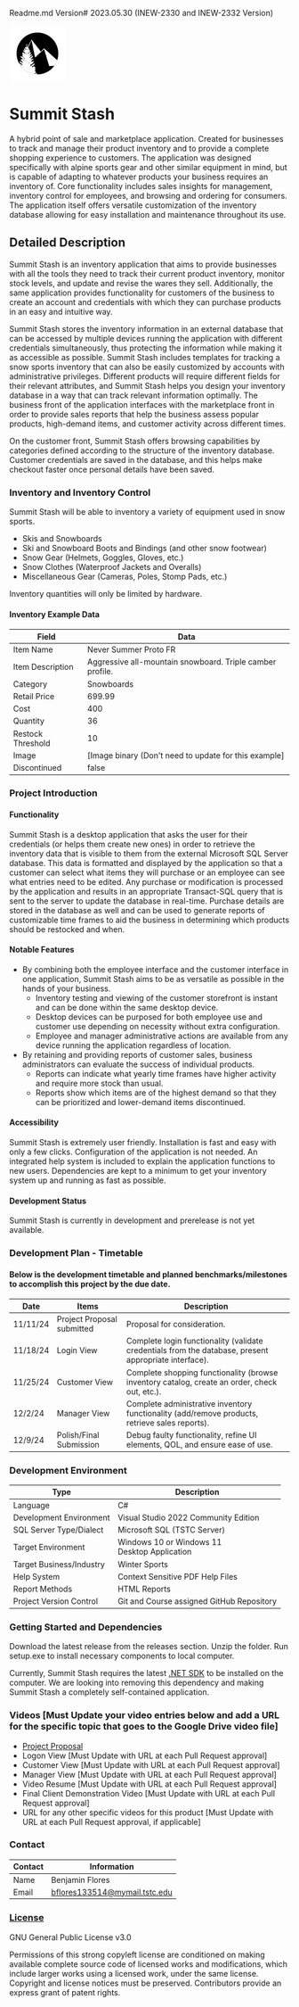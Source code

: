 Readme.md Version# 2023.05.30 (INEW-2330 and INEW-2332 Version)

![A logo showing a pine tree and a pair of mountains on a black circle](/Icons/iconSmall.png "Summit Stash Logo")

# Summit Stash
A hybrid point of sale and marketplace application. Created for businesses to track and manage their product inventory and to provide a complete shopping experience to customers. The application was designed specifically with alpine sports gear and other similar equipment in mind, but is capable of adapting to whatever products your business requires an inventory of. Core functionality includes sales insights for management, inventory control for employees, and browsing and ordering for consumers. The application itself offers versatile customization of the inventory database allowing for easy installation and maintenance throughout its use.

## Detailed Description

Summit Stash is an inventory application that aims to provide businesses with all the tools they need to track their current product inventory, monitor stock levels, and update and revise the wares they sell. Additionally, the same application provides functionality for customers of the business to create an account and credentials with which they can purchase products in an easy and intuitive way. 

Summit Stash stores the inventory information in an external database that can be accessed by multiple devices running the application with different credentials simultaneously, thus protecting the information while making it as accessible as possible. Summit Stash includes templates for tracking a snow sports inventory that can also be easily customized by accounts with administrative privileges. Different products will require different fields for their relevant attributes, and Summit Stash helps you design your inventory database in a way that can track relevant information optimally. The business front of the application interfaces with the marketplace front in order to provide sales reports that help the business assess popular products, high-demand items, and customer activity across different times.

On the customer front, Summit Stash offers browsing capabilities by categories defined according to the structure of the inventory database. Customer credentials are saved in the database, and this helps make checkout faster once personal details have been saved.

### Inventory and Inventory Control

Summit Stash will be able to inventory a variety of equipment used in snow sports.
* Skis and Snowboards
* Ski and Snowboard Boots and Bindings (and other snow footwear)
* Snow Gear (Helmets, Goggles, Gloves, etc.)
* Snow Clothes (Waterproof Jackets and Overalls)
* Miscellaneous Gear (Cameras, Poles, Stomp Pads, etc.)

Inventory quantities will only be limited by hardware.

#### Inventory Example Data
Field | Data
------|------
Item Name | Never Summer Proto FR
Item Description|Aggressive all-mountain snowboard. Triple camber profile.
Category|Snowboards
Retail Price|699.99
Cost|400
Quantity|36
Restock Threshold|10
Image|[Image binary (Don't need to update for this example]
Discontinued|false

### Project Introduction

#### Functionality
Summit Stash is a desktop application that asks the user for their credentials (or helps them create new ones) in order to retrieve the inventory data that is visible to them from the external Microsoft SQL Server database. This data is formatted and displayed by the application so that a customer can select what items they will purchase or an employee can see what entries need to be edited. Any purchase or modification is processed by the application and results in an appropriate Transact-SQL query that is sent to the server to update the database in real-time. Purchase details are stored in the database as well and can be used to generate reports of customizable time frames to aid the business in determining which products should be restocked and when.

#### Notable Features
* By combining both the employee interface and the customer interface in one application, Summit Stash aims to be as versatile as possible in the hands of your business.
  * Inventory testing and viewing of the customer storefront is instant and can be done within the same desktop device.
  * Desktop devices can be purposed for both employee use and customer use depending on necessity without extra configuration.
  * Employee and manager administrative actions are available from any device running the application regardless of location.
* By retaining and providing reports of customer sales, business administrators can evaluate the success of individual products.
  * Reports can indicate what yearly time frames have higher activity and require more stock than usual.
  * Reports show which items are of the highest demand so that they can be prioritized and lower-demand items discontinued.

#### Accessibility
Summit Stash is extremely user friendly. Installation is fast and easy with only a few clicks. Configuration of the application is not needed. An integrated help system is included to explain the application functions to new users. Dependencies are kept to a minimum to get your inventory system up and running as fast as possible.

#### Development Status
Summit Stash is currently in development and prerelease is not yet available.

### Development Plan - Timetable
#### Below is the development timetable and planned benchmarks/milestones to accomplish this project by the due date.
Date | Items | Description
-----|-------------|--------------
11/11/24 | Project Proposal submitted | Proposal for consideration.
11/18/24 | Login View | Complete login functionality (validate credentials from the database, present appropriate interface).
11/25/24 | Customer View | Complete shopping functionality (browse inventory catalog, create an order, check out, etc.).
12/2/24 | Manager View | Complete administrative inventory functionality (add/remove products, retrieve sales reports).
12/9/24 | Polish/Final Submission | Debug faulty functionality, refine UI elements, QOL, and ensure ease of use.

### Development Environment

Type | Description
-----|-------------
Language | C#
Development Environment | Visual Studio 2022 Community Edition
SQL Server Type/Dialect | Microsoft SQL (TSTC Server)
Target Environment | Windows 10 or Windows 11 <br>Desktop Application
Target Business/Industry | Winter Sports
Help System | Context Sensitive PDF Help Files
Report Methods | HTML Reports
Project Version Control | Git and Course assigned GitHub Repository

### Getting Started and Dependencies
Download the latest release from the releases section. Unzip the folder. Run setup.exe to install necessary components to local computer.

Currently, Summit Stash requires the latest [.NET SDK](https://dotnet.microsoft.com/en-us/download) to be installed on the computer. We are looking into
removing this dependency and making Summit Stash a completely self-contained application.

### Videos [Must Update your video entries below and add a URL for the specific topic that goes to the Google Drive video file]
- [Project Proposal](https://drive.google.com/file/d/1utJegFIySdBUF6f2GmcHxY4Y3QpMuwuE/view?usp=drive_link)
- Logon View [Must Update with URL at each Pull Request approval]
- Customer View [Must Update with URL at each Pull Request approval]
- Manager View [Must Update with URL at each Pull Request approval]
- Video Resume [Must Update with URL at each Pull Request approval]
- Final Client Demonstration Video [Must Update with URL at each Pull Request approval]
- URL for any other specific videos for this product [Must Update with URL at each Pull Request approval, if applicable]

### Contact

Contact | Information
--------|------
Name | Benjamin Flores
Email | bflores133514@mymail.tstc.edu

### [License](/LICENSE)

GNU General Public License v3.0

Permissions of this strong copyleft license are conditioned on making available complete source code of licensed works and modifications, which include larger works using a licensed work, under the same license. Copyright and license notices must be preserved. Contributors provide an express grant of patent rights.
